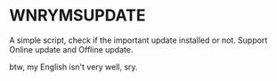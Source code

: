 # WNRYMSUPDATE

A simple script, check if the important update installed or not.
Support Online update and Offline update.

btw, my English isn't very well, sry.
